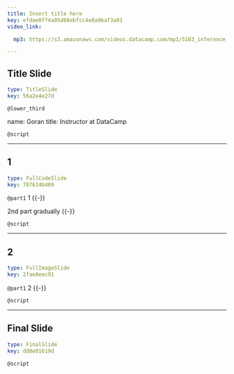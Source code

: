 ```yaml
---
title: Insert title here
key: efdae0ff4a05d68ebfcc4e8a9baf3a91
video_link:

  mp3: https://s3.amazonaws.com/videos.datacamp.com/mp3/5103_inference_for_numerical_data/v1/5103_ch4_5.mp3

---
```

## Title Slide

```yaml
type: TitleSlide
key: 56a2e4e27d
```





`@lower_third`

name: Goran
title: Instructor at DataCamp


`@script`




---
## 1

```yaml
type: FullCodeSlide
key: 787614b409
```

`@part1`
1 {{-}}

2nd part gradually {{-}}





`@script`




---
## 2

```yaml
type: FullImageSlide
key: 2fae8eec91
```

`@part1`
2 {{-}}





`@script`




---
## Final Slide

```yaml
type: FinalSlide
key: dd8e01619d
```






`@script`



